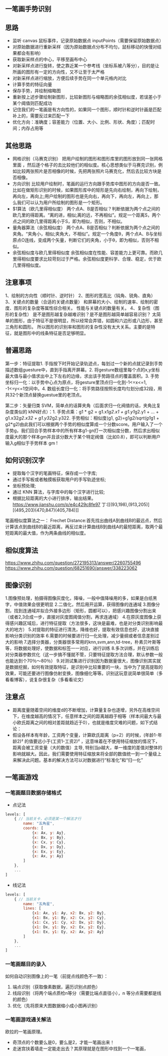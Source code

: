 ## 一笔画手势识别
## 思路
- 监听 canvas 鼠标事件，记录原始数据点 inputPoints（需要保留原始数据点）
- 对原始数据进行重新采样（因为原始数据点分布不均匀，鼠标移动的快慢对结果都会有影响）
- 获取新采样点的中心，平移至画布中心
- 对新采样点进行旋转，使之靠近某一个参考线（坐标系被八等分），目的是让所画的图形有一定的方向性，又不让至于太严格
- 对新采样点进行缩放，方便后续手势在同一个单元格内对比
- 计算手势的特征向量
- 保存手势，并绘制缩略图
- 重新按上述步骤绘制新图形，比较新图形与缩略图的余弦相似度，若误差小于某个阈值则匹配成功
- 记住我们的一笔画是有方向性的，如果同一个图形，顺时针和逆时针画是匹配补上的，需要反过来匹配一下
- 优化方向：准确度；容差能力（位置、大小、比例、形状、角度）；匹配时间；内存占用等

## 其他思路
- 网格识别（马赛克识别）
把用户绘制的图形和图形库里的图形放到同一张网格里面 ，然后逐个格子的去比较他们的相似度。核心思想类似于马赛克识别，例如比较两张照片是否相像的时候，先把两张照片马赛克化，然后去比较方块是否相像。
- 方向识别
比较用户绘制时，笔画的运行方向跟手势库中图形的方向是否一致。 比如在做矩形识别的时候，如果图形库中的矩形是先向右绘制，再向下绘制，再向左，再向上;用户绘制的图形也是先向右，再向下，再向左，再向上，那么我们可以认为用户所绘制的图形是一个矩形。
- $1算法（欧几里得相似度）
两个点A、B是否相似？判断依据为两个点之间的欧几里的得距离。“离的进，相似;离的远，不再相似”。规定一个距离S，两个点之间的欧几里得距离小于S，即为相似，否则，不相似。
- 量角器算法（余弦相似度）
两个点A、B是否相似？判断依据为两个点之间的夹角。“夹角小，相似;夹角大，不相似”。规定一个角度θ，两个点A、B与坐标原点O连线，变成两个矢量，判断它们的夹角，小于θ，即为相似，否则不相似。
- 余弦相似度与欧几里得相似度
余弦相似度在性能、容差能力上更可靠。而欧几里得相似度要求比较苛刻过于严格。余弦相似度更科学、合理、稳定，优于欧几里得相似度。

## 注意事项
1、绘制的方向性（顺时针、逆时针）
2、图形的宽高比（钝角、锐角、直角）
3、关键点的数量（合适的关键点数量）
和屏幕的大小、绘制的速率、绘制的密度、图形的复杂度等属性综合相关。
性能与关键点的数量有关。
4、复杂性（图形的复杂性）
是不是图形越复杂越难识别？是不是图形越简单越容易识别？
太简单的图形，由于特征不是很明显，所以经常会弄错，如圆和六边形或八边形，甚至三角形和圆形。
所以图形的识别率和图形的复杂性没有太大关系。主要的是特征，就是图形中的线条特征是否足够明显。




## 普遍思路
第一步：特征提取1. 手指按下时开始记录轨迹点，每划过一个新的点就记录到手势描述数组guesture中，直到手指离开屏幕。2. 将gesture数组里每个点的x,y坐标最大值与最小值求出中上下左右的边缘，求出该手势路径点的覆盖面积。3. 手势坐标归一化：以手势中心点为原点，将gesture里顶点归一化到-1<=x<=1, -1<=y<=1空间中。4. 数组长度归一化：将手势路径按照长度均匀划分成32段，用共32个新顶点替换guestue里的老顶点。

第二步：矢量归类 SVM，简单点的话算夹角（后面求归一化阀值的话，夹角比复杂度类似的 kNN好点）：1. 手势点乘：g1 * g2 = g1.x1*g2.x1 + g1.y1*g2.y1 + … + g1.x32*g2.x32 + g1.y32*g2.y322. 手势相似：相似度(g1, g2)=g1*g2/sqrt(g1*g1 + g2*g2)由此我们可以根据两个手势的相似度算成一个分数score。用户输入了一个手势g，我们回合手势样本中的所有样本g1-gn打一次相似度分数，然后求出相似度最大的那个样本gm并且该分数大于某个特定阀值（比如0.8），即可以判断用户输入g相似于手势样本 gm !

## 如何识别汉字
- 提取每个汉字的笔画特征，保存成一个字库;
- 通过手写板或者触摸板获取用户的手写轨迹坐标;
- 坐标预处理;
- 通过 KNN 算法，与字库中的每个汉字进行比较;
- 根据比较距离的大小进行排序，输出结果。
https://www.jianshu.com/p/e4c429c8fe97
丁:[[(93,198),(913,205)][(495,203)(470,847)(405,784)]]

笔画相似度算法之一：
Frechet Distance:首先找出曲线A到曲线B的最远点，然后计算该点到曲线B的最近距离，再反过来计算曲线B到曲线A的最短距离，取两个最短距离的最大值，作为两条曲线的相似度。

## 相似度算法
https://www.zhihu.com/question/272195313/answer/2260755496
https://www.zhihu.com/question/68251690/answer/338223062

## 图像识别
1.图像预处理，拍摄得图像灰度化，降噪，一般中值降噪用的多，如果是白纸黑字，中值效果会很更明显
2.二值化，然后用开运算，获得图像的连通域
3.图像分割，找到连通域并拟合外接多边形（矩形，圆都可以），把感兴趣图像分割出来（或者2,3合成一步，直接对灰度图阈值分割，再求连通域）
4.在原灰度图像上获得感兴趣区域后，进行特征提取（方法很多，这块是最难，也是对分类识别影响最大的地方）
5.对提取的特征进行清洗，降维也好，提取有效信息也好，这块直接影响分类识别的效率
6.需要的时候要进行归一化处理，减少量纲或者信息差别过大的影响
7.选择分类器，分类器很多常用的knn,svm,ann,td-tree，朴素贝叶斯等等，将数据处理好，使数据和标签一一对应，进行训练
8.多次训练，并在训练后对分类器参数优化（这一步搞不懂就不管，只要特征提取方法合理，默认参数一般也能达到个70％～80％）
9.对测试集进行识别因为数据量很大，图像识别其实就是数据挖掘，如何有效提取特征，是识别中比较重要的一块，当中为了提高提取的效果，可能还要进行图像仿射变换，图像细化等等。识别这玩意说简单很简单（多看看博客），说复杂很复杂（多看看论文）

## 注意点
- 距离度量随着空间的维度d的不断增加，计算量复杂也逐增，另外在高维空间下，在维度越高的情况下，任意样本之间的距离越趋于相等（样本间最大与最小欧氏距离之间的相对差距就趋近于0），也就是维度灾难的问题，如下式结论：
- 假设各样本有年龄，工资两个变量，计算欧氏距离（p=2）的时候，(年龄1-年龄2)² 的值要远小于(工资1-工资2)² ，这意味着在不使用特征缩放的情况下，距离会被工资变量（大的数值）主导, 特别当p越大，单一维度的差值对整体的影响就越大。因此，我们需要使用特征缩放来将全部的数值统一到一个量级上来解决此问题。基本的解决方法可以对数据进行“标准化”和“归一化”

## 一笔画游戏
### 一笔画题目数据存储格式
- 点记法
```js
levels: [
    { // 当前关卡，必须是某一个解法才行
        name: "五角星", 
        coords: [
            {x: Ax, y: Ay}, 
            {x: Bx, y: By}, 
            {x: Cx, y: Cy}, 
            {x: Dx, y: Dy}, 
            {x: Ex, y: Ey}, 
            {x: Ax, y: Ay}
        ]
    },
    ...
]
```
- 线记法
```js
levels: [
    { // 当前关卡
        name: "五角星", 
        lines: [
            {x1: Ax, y1: Ay, x2: Bx, y2: By}, 
            {x1: Bx, y1: By, x2: Cx, y2: Cy}, 
            {x1: Cx, y1: Cy, x2: Dx, y2: Dy}, 
            {x1: Dx, y1: Dy, x2: Ex, y2: Ey}, 
            {x1: Ex, y1: Ey, x2: Ax, y2: Ay} 
        ]
    },
    ...
]
```

### 一笔画题目的录入
如何自动识别图像上的一笔（前提点线颜色不一致）：
1. 端点识别（获取像素数据，遍历识别点颜色）
2. 线段识别（将两个端点质检n等分（需要比端点直径小），n 等分点需要都是线的颜色）
3. 优化（先将原来大图数据缩小成小图再识别）

### 一笔画游戏通关解法
欧拉的一笔画原理。

- 奇顶点的个数要么是0，要么是2，才能一笔画出来！
- 走迷宫扶着墙走一定能走出去？其原理就是在图形中找到一个一笔画，